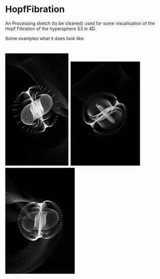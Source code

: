 # HopfFibration

An Processing sketch (to be cleaned) used for some visualisation of the Hopf Fibration of the hypersphere S3 in 4D.

Some examples what it does look like: 

# <img src="./Ex1.jpg" width="200">  <img src="./Ex2.jpg" width="220">  <img src="./Ex3.jpg" width="220">  
